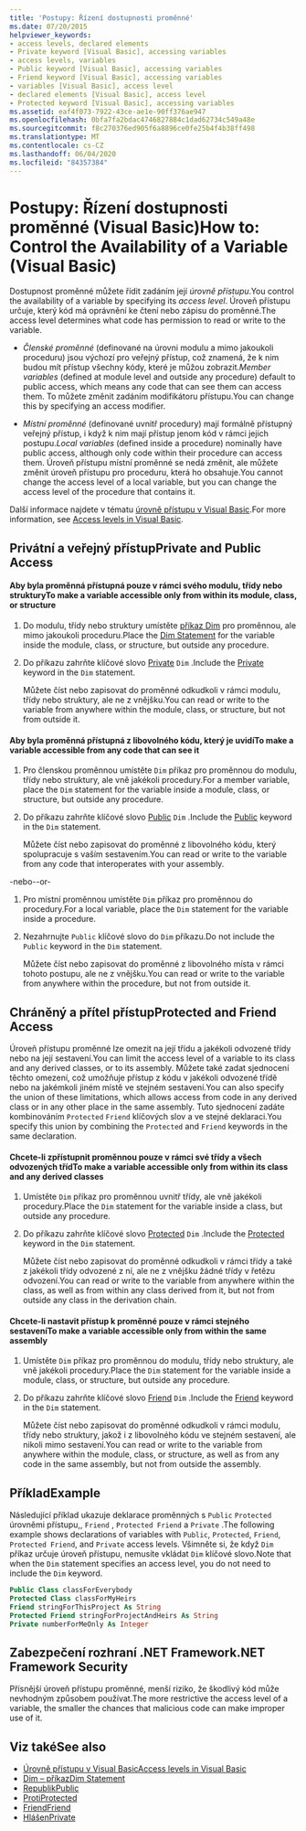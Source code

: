 ```yaml
---
title: 'Postupy: Řízení dostupnosti proměnné'
ms.date: 07/20/2015
helpviewer_keywords:
- access levels, declared elements
- Private keyword [Visual Basic], accessing variables
- access levels, variables
- Public keyword [Visual Basic], accessing variables
- Friend keyword [Visual Basic], accessing variables
- variables [Visual Basic], access level
- declared elements [Visual Basic], access level
- Protected keyword [Visual Basic], accessing variables
ms.assetid: eaf4f073-7922-43ce-ae1e-90ff376ae947
ms.openlocfilehash: 0bfa7fa2bdac4746827884c1dad62734c549a48e
ms.sourcegitcommit: f8c270376ed905f6a8896ce0fe25b4f4b38ff498
ms.translationtype: MT
ms.contentlocale: cs-CZ
ms.lasthandoff: 06/04/2020
ms.locfileid: "84357384"
---
```

# <a name="how-to-control-the-availability-of-a-variable-visual-basic"></a><span data-ttu-id="aa414-102">Postupy: Řízení dostupnosti proměnné (Visual Basic)</span><span class="sxs-lookup"><span data-stu-id="aa414-102">How to: Control the Availability of a Variable (Visual Basic)</span></span>
<span data-ttu-id="aa414-103">Dostupnost proměnné můžete řídit zadáním její *úrovně přístupu*.</span><span class="sxs-lookup"><span data-stu-id="aa414-103">You control the availability of a variable by specifying its *access level*.</span></span> <span data-ttu-id="aa414-104">Úroveň přístupu určuje, který kód má oprávnění ke čtení nebo zápisu do proměnné.</span><span class="sxs-lookup"><span data-stu-id="aa414-104">The access level determines what code has permission to read or write to the variable.</span></span>  
  
- <span data-ttu-id="aa414-105">*Členské proměnné* (definované na úrovni modulu a mimo jakoukoli proceduru) jsou výchozí pro veřejný přístup, což znamená, že k nim budou mít přístup všechny kódy, které je můžou zobrazit.</span><span class="sxs-lookup"><span data-stu-id="aa414-105">*Member variables* (defined at module level and outside any procedure) default to public access, which means any code that can see them can access them.</span></span> <span data-ttu-id="aa414-106">To můžete změnit zadáním modifikátoru přístupu.</span><span class="sxs-lookup"><span data-stu-id="aa414-106">You can change this by specifying an access modifier.</span></span>  
  
- <span data-ttu-id="aa414-107">*Místní proměnné* (definované uvnitř procedury) mají formálně přístupný veřejný přístup, i když k nim mají přístup jenom kód v rámci jejich postupu.</span><span class="sxs-lookup"><span data-stu-id="aa414-107">*Local variables* (defined inside a procedure) nominally have public access, although only code within their procedure can access them.</span></span> <span data-ttu-id="aa414-108">Úroveň přístupu místní proměnné se nedá změnit, ale můžete změnit úroveň přístupu pro proceduru, která ho obsahuje.</span><span class="sxs-lookup"><span data-stu-id="aa414-108">You cannot change the access level of a local variable, but you can change the access level of the procedure that contains it.</span></span>  
  
 <span data-ttu-id="aa414-109">Další informace najdete v tématu [úrovně přístupu v Visual Basic](access-levels.md).</span><span class="sxs-lookup"><span data-stu-id="aa414-109">For more information, see [Access levels in Visual Basic](access-levels.md).</span></span>  
  
## <a name="private-and-public-access"></a><span data-ttu-id="aa414-110">Privátní a veřejný přístup</span><span class="sxs-lookup"><span data-stu-id="aa414-110">Private and Public Access</span></span>  
  
#### <a name="to-make-a-variable-accessible-only-from-within-its-module-class-or-structure"></a><span data-ttu-id="aa414-111">Aby byla proměnná přístupná pouze v rámci svého modulu, třídy nebo struktury</span><span class="sxs-lookup"><span data-stu-id="aa414-111">To make a variable accessible only from within its module, class, or structure</span></span>  
  
1. <span data-ttu-id="aa414-112">Do modulu, třídy nebo struktury umístěte [příkaz Dim](../../../language-reference/statements/dim-statement.md) pro proměnnou, ale mimo jakoukoli proceduru.</span><span class="sxs-lookup"><span data-stu-id="aa414-112">Place the [Dim Statement](../../../language-reference/statements/dim-statement.md) for the variable inside the module, class, or structure, but outside any procedure.</span></span>  
  
2. <span data-ttu-id="aa414-113">Do příkazu zahrňte klíčové slovo [Private](../../../language-reference/modifiers/private.md) `Dim` .</span><span class="sxs-lookup"><span data-stu-id="aa414-113">Include the [Private](../../../language-reference/modifiers/private.md) keyword in the `Dim` statement.</span></span>  
  
     <span data-ttu-id="aa414-114">Můžete číst nebo zapisovat do proměnné odkudkoli v rámci modulu, třídy nebo struktury, ale ne z vnějšku.</span><span class="sxs-lookup"><span data-stu-id="aa414-114">You can read or write to the variable from anywhere within the module, class, or structure, but not from outside it.</span></span>  
  
#### <a name="to-make-a-variable-accessible-from-any-code-that-can-see-it"></a><span data-ttu-id="aa414-115">Aby byla proměnná přístupná z libovolného kódu, který je uvidí</span><span class="sxs-lookup"><span data-stu-id="aa414-115">To make a variable accessible from any code that can see it</span></span>  
  
1. <span data-ttu-id="aa414-116">Pro členskou proměnnou umístěte `Dim` příkaz pro proměnnou do modulu, třídy nebo struktury, ale vně jakékoli procedury.</span><span class="sxs-lookup"><span data-stu-id="aa414-116">For a member variable, place the `Dim` statement for the variable inside a module, class, or structure, but outside any procedure.</span></span>  
  
2. <span data-ttu-id="aa414-117">Do příkazu zahrňte klíčové slovo [Public](../../../language-reference/modifiers/public.md) `Dim` .</span><span class="sxs-lookup"><span data-stu-id="aa414-117">Include the [Public](../../../language-reference/modifiers/public.md) keyword in the `Dim` statement.</span></span>  
  
     <span data-ttu-id="aa414-118">Můžete číst nebo zapisovat do proměnné z libovolného kódu, který spolupracuje s vaším sestavením.</span><span class="sxs-lookup"><span data-stu-id="aa414-118">You can read or write to the variable from any code that interoperates with your assembly.</span></span>  
  
 <span data-ttu-id="aa414-119">-nebo-</span><span class="sxs-lookup"><span data-stu-id="aa414-119">-or-</span></span>  
  
1. <span data-ttu-id="aa414-120">Pro místní proměnnou umístěte `Dim` příkaz pro proměnnou do procedury.</span><span class="sxs-lookup"><span data-stu-id="aa414-120">For a local variable, place the `Dim` statement for the variable inside a procedure.</span></span>  
  
2. <span data-ttu-id="aa414-121">Nezahrnujte `Public` klíčové slovo do `Dim` příkazu.</span><span class="sxs-lookup"><span data-stu-id="aa414-121">Do not include the `Public` keyword in the `Dim` statement.</span></span>  
  
     <span data-ttu-id="aa414-122">Můžete číst nebo zapisovat do proměnné z libovolného místa v rámci tohoto postupu, ale ne z vnějšku.</span><span class="sxs-lookup"><span data-stu-id="aa414-122">You can read or write to the variable from anywhere within the procedure, but not from outside it.</span></span>  
  
## <a name="protected-and-friend-access"></a><span data-ttu-id="aa414-123">Chráněný a přítel přístup</span><span class="sxs-lookup"><span data-stu-id="aa414-123">Protected and Friend Access</span></span>  
 <span data-ttu-id="aa414-124">Úroveň přístupu proměnné lze omezit na její třídu a jakékoli odvozené třídy nebo na její sestavení.</span><span class="sxs-lookup"><span data-stu-id="aa414-124">You can limit the access level of a variable to its class and any derived classes, or to its assembly.</span></span> <span data-ttu-id="aa414-125">Můžete také zadat sjednocení těchto omezení, což umožňuje přístup z kódu v jakékoli odvozené třídě nebo na jakémkoli jiném místě ve stejném sestavení.</span><span class="sxs-lookup"><span data-stu-id="aa414-125">You can also specify the union of these limitations, which allows access from code in any derived class or in any other place in the same assembly.</span></span> <span data-ttu-id="aa414-126">Tuto sjednocení zadáte kombinováním `Protected` `Friend` klíčových slov a ve stejné deklaraci.</span><span class="sxs-lookup"><span data-stu-id="aa414-126">You specify this union by combining the `Protected` and `Friend` keywords in the same declaration.</span></span>  
  
#### <a name="to-make-a-variable-accessible-only-from-within-its-class-and-any-derived-classes"></a><span data-ttu-id="aa414-127">Chcete-li zpřístupnit proměnnou pouze v rámci své třídy a všech odvozených tříd</span><span class="sxs-lookup"><span data-stu-id="aa414-127">To make a variable accessible only from within its class and any derived classes</span></span>  
  
1. <span data-ttu-id="aa414-128">Umístěte `Dim` příkaz pro proměnnou uvnitř třídy, ale vně jakékoli procedury.</span><span class="sxs-lookup"><span data-stu-id="aa414-128">Place the `Dim` statement for the variable inside a class, but outside any procedure.</span></span>  
  
2. <span data-ttu-id="aa414-129">Do příkazu zahrňte klíčové slovo [Protected](../../../language-reference/modifiers/protected.md) `Dim` .</span><span class="sxs-lookup"><span data-stu-id="aa414-129">Include the [Protected](../../../language-reference/modifiers/protected.md) keyword in the `Dim` statement.</span></span>  
  
     <span data-ttu-id="aa414-130">Můžete číst nebo zapisovat do proměnné odkudkoli v rámci třídy a také z jakékoli třídy odvozené z ní, ale ne z vnějšku žádné třídy v řetězu odvození.</span><span class="sxs-lookup"><span data-stu-id="aa414-130">You can read or write to the variable from anywhere within the class, as well as from within any class derived from it, but not from outside any class in the derivation chain.</span></span>  
  
#### <a name="to-make-a-variable-accessible-only-from-within-the-same-assembly"></a><span data-ttu-id="aa414-131">Chcete-li nastavit přístup k proměnné pouze v rámci stejného sestavení</span><span class="sxs-lookup"><span data-stu-id="aa414-131">To make a variable accessible only from within the same assembly</span></span>  
  
1. <span data-ttu-id="aa414-132">Umístěte `Dim` příkaz pro proměnnou do modulu, třídy nebo struktury, ale vně jakékoli procedury.</span><span class="sxs-lookup"><span data-stu-id="aa414-132">Place the `Dim` statement for the variable inside a module, class, or structure, but outside any procedure.</span></span>  
  
2. <span data-ttu-id="aa414-133">Do příkazu zahrňte klíčové slovo [Friend](../../../language-reference/modifiers/friend.md) `Dim` .</span><span class="sxs-lookup"><span data-stu-id="aa414-133">Include the [Friend](../../../language-reference/modifiers/friend.md) keyword in the `Dim` statement.</span></span>  
  
     <span data-ttu-id="aa414-134">Můžete číst nebo zapisovat do proměnné odkudkoli v rámci modulu, třídy nebo struktury, jakož i z libovolného kódu ve stejném sestavení, ale nikoli mimo sestavení.</span><span class="sxs-lookup"><span data-stu-id="aa414-134">You can read or write to the variable from anywhere within the module, class, or structure, as well as from any code in the same assembly, but not from outside the assembly.</span></span>  
  
## <a name="example"></a><span data-ttu-id="aa414-135">Příklad</span><span class="sxs-lookup"><span data-stu-id="aa414-135">Example</span></span>  
 <span data-ttu-id="aa414-136">Následující příklad ukazuje deklarace proměnných s `Public` `Protected` úrovněmi přístupu,, `Friend` , `Protected Friend` a `Private` .</span><span class="sxs-lookup"><span data-stu-id="aa414-136">The following example shows declarations of variables with `Public`, `Protected`, `Friend`, `Protected Friend`, and `Private` access levels.</span></span> <span data-ttu-id="aa414-137">Všimněte si, že když `Dim` příkaz určuje úroveň přístupu, nemusíte vkládat `Dim` klíčové slovo.</span><span class="sxs-lookup"><span data-stu-id="aa414-137">Note that when the `Dim` statement specifies an access level, you do not need to include the `Dim` keyword.</span></span>  
  
```vb  
Public Class classForEverybody  
Protected Class classForMyHeirs  
Friend stringForThisProject As String  
Protected Friend stringForProjectAndHeirs As String  
Private numberForMeOnly As Integer  
```  
  
## <a name="net-framework-security"></a><span data-ttu-id="aa414-138">Zabezpečení rozhraní .NET Framework</span><span class="sxs-lookup"><span data-stu-id="aa414-138">.NET Framework Security</span></span>  
 <span data-ttu-id="aa414-139">Přísnější úroveň přístupu proměnné, menší riziko, že škodlivý kód může nevhodným způsobem používat.</span><span class="sxs-lookup"><span data-stu-id="aa414-139">The more restrictive the access level of a variable, the smaller the chances that malicious code can make improper use of it.</span></span>  
  
## <a name="see-also"></a><span data-ttu-id="aa414-140">Viz také</span><span class="sxs-lookup"><span data-stu-id="aa414-140">See also</span></span>

- [<span data-ttu-id="aa414-141">Úrovně přístupu v Visual Basic</span><span class="sxs-lookup"><span data-stu-id="aa414-141">Access levels in Visual Basic</span></span>](access-levels.md)
- [<span data-ttu-id="aa414-142">Dim – příkaz</span><span class="sxs-lookup"><span data-stu-id="aa414-142">Dim Statement</span></span>](../../../language-reference/statements/dim-statement.md)
- [<span data-ttu-id="aa414-143">Republik</span><span class="sxs-lookup"><span data-stu-id="aa414-143">Public</span></span>](../../../language-reference/modifiers/public.md)
- [<span data-ttu-id="aa414-144">Proti</span><span class="sxs-lookup"><span data-stu-id="aa414-144">Protected</span></span>](../../../language-reference/modifiers/protected.md)
- [<span data-ttu-id="aa414-145">Friend</span><span class="sxs-lookup"><span data-stu-id="aa414-145">Friend</span></span>](../../../language-reference/modifiers/friend.md)
- [<span data-ttu-id="aa414-146">Hlášen</span><span class="sxs-lookup"><span data-stu-id="aa414-146">Private</span></span>](../../../language-reference/modifiers/private.md)
